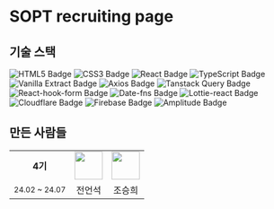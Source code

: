 # SOPT recruiting page

## 기술 스택

<img src="https://img.shields.io/badge/HTML5-e34f26?style=flat-square&logo=html5&logoColor=white" alt="HTML5 Badge"/></a>
<img src="https://img.shields.io/badge/CSS3-1572B6?style=flat-square&logo=css3&logoColor=white" alt="CSS3 Badge"/></a>
<img src="https://img.shields.io/badge/React-61DAFB?style=flat-square&logo=react&logoColor=white" alt="React Badge"/></a>
<img src="https://img.shields.io/badge/TypeScript-3776AB?style=flat-square&logo=typescript&logoColor=white" alt="TypeScript Badge"/></a>
<img src="https://img.shields.io/badge/Vanilla--Extract-7F5D4C?style=flat-square&logo=vanilla-extract&logoColor=white" alt="Vanilla Extract Badge"/>
</a>
<img src="https://img.shields.io/badge/Axios-5A29E4?style=flat-square&logo=axios&logoColor=white" alt="Axios Badge"/></a>
<img src="https://img.shields.io/badge/Tanstack%20Query-FF4154?style=flat-square&logo=react-query&logoColor=white" alt="Tanstack Query Badge"/></a>
<img src="https://img.shields.io/badge/React--hook--form-EC5990?style=flat-square&logo=react-hook-form&logoColor=white" alt="React-hook-form Badge"/></a>
<img src="https://img.shields.io/badge/Date--fns-3D7DCA?style=flat-square&logo=date-fns&logoColor=white" alt="Date-fns Badge"/></a>
<img src="https://img.shields.io/badge/Lottie--react-8DD6F9?style=flat-square&logo=lottie-react&logoColor=white" alt="Lottie-react Badge"/></a>
<img src="https://img.shields.io/badge/Cloudflare-F38020?style=flat-square&logo=cloudflare&logoColor=white" alt="Cloudflare Badge"/></a>
<img src="https://img.shields.io/badge/Firebase-FFCA28?style=flat-square&logo=firebase&logoColor=white" alt="Firebase Badge"/></a>
<img src="https://img.shields.io/badge/Amplitude-FF9D00?style=flat-square&logo=amplitude&logoColor=white" alt="Amplitude Badge"/></a>

## 만든 사람들

<div align="center">
<table align="center">
<tr>
   <tr align="center">
      <td >
       <b>4기</b>
      </td>
       <td>
            <a href="https://github.com/eonseok-jeon">
              <img src="https://github.com/eonseok-jeon.png" width="50" />
            </a> 
        </td>
        <td >
            <a href="https://github.com/lydiacho">
              <img src="https://github.com/lydiacho.png" width="50" />
            </a>
        </td>
    </tr>
    <tr align="center">
     <td><sub>24.02 ~ 24.07</sup></td>
        <td>
            전언석 <br />
        </td>
        <td>
            조승희 <br/>
        </td>
    </tr>
</tr>
</table>
</div>
